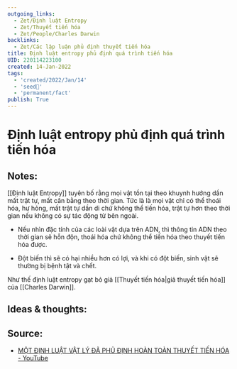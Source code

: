 ```yaml
---
outgoing_links:
  - Zet/Định luật Entropy
  - Zet/Thuyết tiến hóa
  - Zet/People/Charles Darwin
backlinks:
  - Zet/Các lập luận phủ định thuyết tiến hóa
title: Định luật entropy phủ định quá trình tiến hóa
UID: 220114223100
created: 14-Jan-2022
tags:
  - 'created/2022/Jan/14'
  - 'seed🥜'
  - 'permanent/fact'
publish: True
---
```

# Định luật entropy phủ định quá trình tiến hóa

## Notes:
[[Định luật Entropy]] tuyên bố rằng mọi vật tồn tại theo khuynh hướng dần mất trật tự, mất cân bằng theo thời gian. Tức là là mọi vật chỉ có thể thoái hóa, hư hỏng, mất trật tự dần di chứ không thể tiến hóa, trật tự hơn theo thời gian nếu không có sự tác động từ bên ngoài. 

- Nếu nhìn đặc tính của các loài vật dựa trên ADN, thì thông tin ADN theo thời gian sẽ hỗn độn, thoái hóa chứ không thể tiến hóa theo thuyết tiến hóa được.

- Đột biến thì sẽ có hại nhiều hơn có lợi, và khi có đột biến, sinh vật sẽ thường bị bệnh tật và chết.

Như thế định luật entropy gạt bỏ giả [[Thuyết tiến hóa|giả thuyết tiến hóa]] của [[Charles Darwin]].

## Ideas & thoughts:

## Source:
- [MỘT ĐỊNH LUẬT VẬT LÝ ĐÃ PHỦ ĐỊNH HOÀN TOÀN THUYẾT TIẾN HÓA - YouTube](https://www.youtube.com/watch?v=gTfflUngBZA)

